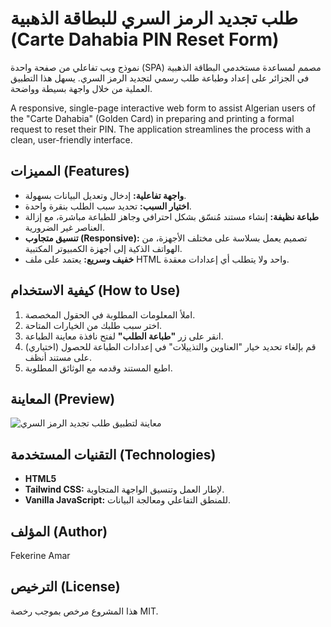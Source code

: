# طلب تجديد الرمز السري للبطاقة الذهبية (Carte Dahabia PIN Reset Form)

نموذج ويب تفاعلي من صفحة واحدة (SPA) مصمم لمساعدة مستخدمي البطاقة الذهبية في الجزائر على إعداد وطباعة طلب رسمي لتجديد الرمز السري. يسهل هذا التطبيق العملية من خلال واجهة بسيطة وواضحة.

A responsive, single-page interactive web form to assist Algerian users of the "Carte Dahabia" (Golden Card) in preparing and printing a formal request to reset their PIN. The application streamlines the process with a clean, user-friendly interface.

## المميزات (Features)

* **واجهة تفاعلية:** إدخال وتعديل البيانات بسهولة.
* **اختيار السبب:** تحديد سبب الطلب بنقرة واحدة.
* **طباعة نظيفة:** إنشاء مستند مُنسّق بشكل احترافي وجاهز للطباعة مباشرة، مع إزالة العناصر غير الضرورية.
* **تنسيق متجاوب (Responsive):** تصميم يعمل بسلاسة على مختلف الأجهزة، من الهواتف الذكية إلى أجهزة الكمبيوتر المكتبية.
* **خفيف وسريع:** يعتمد على ملف HTML واحد ولا يتطلب أي إعدادات معقدة.

## كيفية الاستخدام (How to Use)

1.  املأ المعلومات المطلوبة في الحقول المخصصة.
2.  اختر سبب طلبك من الخيارات المتاحة.
3.  انقر على زر **"طباعة الطلب"** لفتح نافذة معاينة الطباعة.
4.  (اختياري) قم بإلغاء تحديد خيار "العناوين والتذييلات" في إعدادات الطباعة للحصول على مستند أنظف.
5.  اطبع المستند وقدمه مع الوثائق المطلوبة.

## المعاينة (Preview)

![معاينة لتطبيق طلب تجديد الرمز السري](https://fekerineamar.github.io/dahabia-card-recover/)

## التقنيات المستخدمة (Technologies)

* **HTML5**
* **Tailwind CSS:** لإطار العمل وتنسيق الواجهة المتجاوبة.
* **Vanilla JavaScript:** للمنطق التفاعلي ومعالجة البيانات.

## المؤلف (Author)

Fekerine Amar

## الترخيص (License)

هذا المشروع مرخص بموجب رخصة MIT.
